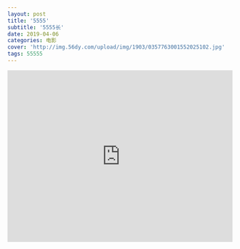 ```yaml
---
layout: post
title: '5555'
subtitle: '5555长'
date: 2019-04-06
categories: 电影
cover: 'http://img.56dy.com/upload/img/1903/0357763001552025102.jpg'
tags: 55555
---
```

<iframe type="text/html" width="100%" height="385" src="http://cn4.78love.cn/hls/20190331/62236791ed30f1415ff49516d90a7762/1553963542/index.m3u8" frameborder="0">
